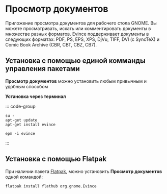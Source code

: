# Просмотр документов

Приложение просмотра документов для рабочего стола GNOME. Вы можете просматривать, искать или комментировать документы в множестве разных форматов.
Evince поддерживает документы в следующих форматах: PDF, PS, EPS, XPS, DjVu, TIFF, DVI (с SyncTeX) и Comic Book Archive (CBR, CBT, CBZ, CB7).

## Установка c помощью единой комманды управления пакетами 

**Просмотр документов** можно установить любым привычным и удобным способом

**Установка через терминал**

::: code-group

```shell[apt-get]
su -
apt-get update
apt-get install evince
```
```shell[epm]
epm -i evince
```

:::

## Установка c помощью Flatpak<Badge type="info" text="flatpak" />

При наличии пакета [Flatpak](/flatpak), можно установить **Просмотр документов** одной командой:

```shell
flatpak install flathub org.gnome.Evince
```